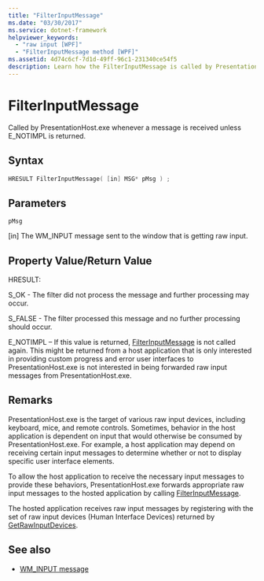 ```yaml
---
title: "FilterInputMessage"
ms.date: "03/30/2017"
ms.service: dotnet-framework
helpviewer_keywords: 
  - "raw input [WPF]"
  - "FilterInputMessage method [WPF]"
ms.assetid: 4d74c6cf-7d1d-49ff-96c1-231340ce54f5
description: Learn how the FilterInputMessage is called by PresentationHost.exe whenever a message is received unless E_NOTIMPL is returned. 
---
```

# FilterInputMessage

Called by PresentationHost.exe whenever a message is received unless E_NOTIMPL is returned.  
  
## Syntax  
  
```cpp  
HRESULT FilterInputMessage( [in] MSG* pMsg ) ;  
```  
  
## Parameters  

`pMsg`  
  
[in] The WM_INPUT message sent to the window that is getting raw input.  
  
## Property Value/Return Value  

HRESULT:  
  
S_OK - The filter did not process the message and further processing may occur.  
  
S_FALSE - The filter processed this message and no further processing should occur.  
  
E_NOTIMPL – If this value is returned, [FilterInputMessage](filterinputmessage.md) is not called again. This might be returned from a host application that is only interested in providing custom progress and error user interfaces to PresentationHost.exe is not interested in being forwarded raw input messages from PresentationHost.exe.  
  
## Remarks  

PresentationHost.exe is the target of various raw input devices, including keyboard, mice, and remote controls. Sometimes, behavior in the host application is dependent on input that would otherwise be consumed by PresentationHost.exe. For example, a host application may depend on receiving certain input messages to determine whether or not to display specific user interface elements.  
  
To allow the host application to receive the necessary input messages to provide these behaviors, PresentationHost.exe forwards appropriate raw input messages to the hosted application by calling [FilterInputMessage](filterinputmessage.md).  
  
The hosted application receives raw input messages by registering with the set of raw input devices (Human Interface Devices) returned by [GetRawInputDevices](getrawinputdevices.md).  
  
## See also

- [WM_INPUT message](/windows/desktop/inputdev/wm-input)
